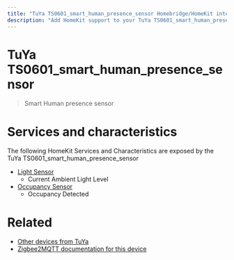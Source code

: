 ```yaml
---
title: "TuYa TS0601_smart_human_presence_sensor Homebridge/HomeKit integration"
description: "Add HomeKit support to your TuYa TS0601_smart_human_presence_sensor, using Homebridge, Zigbee2MQTT and homebridge-z2m."
---
```

<!---
This file has been GENERATED using src/docgen/docgen.ts
DO NOT EDIT THIS FILE MANUALLY!
-->
# TuYa TS0601_smart_human_presence_sensor
> Smart Human presence sensor


# Services and characteristics
The following HomeKit Services and Characteristics are exposed by
the TuYa TS0601_smart_human_presence_sensor

* [Light Sensor](../../sensors.md)
  * Current Ambient Light Level
* [Occupancy Sensor](../../sensors.md)
  * Occupancy Detected


# Related
* [Other devices from TuYa](../index.md#tuya)
* [Zigbee2MQTT documentation for this device](https://www.zigbee2mqtt.io/devices/TS0601_smart_human_presence_sensor.html)